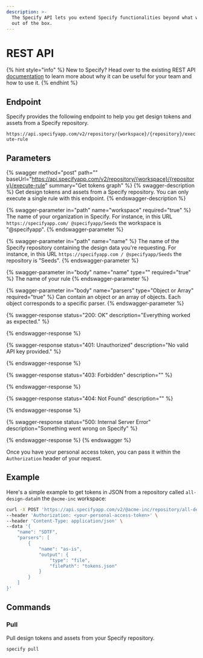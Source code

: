 ```yaml
---
description: >-
  The Specify API lets you extend Specify functionalities beyond what we provide
  out of the box.
---
```


# REST API

{% hint style="info" %}
New to Specify? Head over to the existing REST API [documentation](https://docs.specifyapp.com/apps-and-tools/rest-api) to learn more about why it can be useful for your team and how to use it.
{% endhint %}

## Endpoint

Specify provides the following endpoint to help you get design tokens and assets from a Specify repository.

`https://api.specifyapp.com/v2/repository/{workspace}/{repository}/execute-rule`

## Parameters

{% swagger method="post" path="" baseUrl="https://api.specifyapp.com/v2/repository/{workspace}/{repository}/execute-rule" summary="Get tokens graph" %}
{% swagger-description %}
Get design tokens and assets from a Specify repository. You can only execute a single rule with this endpoint.
{% endswagger-description %}

{% swagger-parameter in="path" name="workspace" required="true" %}
The name of your organization in Specify. For instance, in this URL `https://specifyapp.com/ @specifyapp/Seeds` the workspace is "@specifyapp".
{% endswagger-parameter %}

{% swagger-parameter in="path" name="name" %}
The name of the Specify repository containing the design data you're requesting. For instance, in this URL `https://specifyapp.com / @specifyapp/Seeds` the repository is "Seeds".
{% endswagger-parameter %}

{% swagger-parameter in="body" name="name" type="" required="true" %}
The name of your rule
{% endswagger-parameter %}

{% swagger-parameter in="body" name="parsers" type="Object or Array" required="true" %}
Can contain an object or an array of objects. Each object corresponds to a specific parser.
{% endswagger-parameter %}

{% swagger-response status="200: OK" description="Everything worked as expected." %}

{% endswagger-response %}

{% swagger-response status="401: Unauthorized" description="No valid API key provided." %}

{% endswagger-response %}

{% swagger-response status="403: Forbidden" description="" %}

{% endswagger-response %}

{% swagger-response status="404: Not Found" description="" %}

{% endswagger-response %}

{% swagger-response status="500: Internal Server Error" description="Something went wrong on Specify" %}

{% endswagger-response %}
{% endswagger %}

Once you have your personal access token, you can pass it within the `Authorization` header of your request.

## Example

Here's a simple example to get tokens in JSON from a repository called `all-design-data`in the `@acme-inc` workspace:

```bash
curl -X POST 'https://api.specifyapp.com/v2/@acme-inc/repository/all-design-data/execute-rule' \
--header 'Authorization: <your-personal-access-token>' \
--header 'Content-Type: application/json' \
--data '{
    "name": "SDTF",
    "parsers": [
        {
            "name": "as-is",
            "output": {
                "type": "file",
                "filePath": "tokens.json"
            }
        }
    ]
}'
```

## Commands

### Pull

Pull design tokens and assets from your Specify repository.

```bash
specify pull
```
